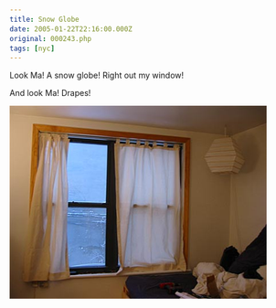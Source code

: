 ```yaml
---
title: Snow Globe
date: 2005-01-22T22:16:00.000Z
original: 000243.php
tags: [nyc]
---
```


Look Ma! A snow globe! Right out my window!

<!-- <OBJECT CLASSID="clsid:02BF25D5-8C17-4B23-BC80-D3488ABDDC6B" width="320" height="264" CODEBASE="http://www.apple.com/qtactivex/qtplugin.cab"><PARAM name="SRC" VALUE="./snowglobe.mov"><PARAM name="AUTOPLAY" VALUE="true"><PARAM name="CONTROLLER" VALUE="true"><PARAM name="LOOP" VALUE="true"><embed src="./snowglobe.mov" width="320" height="264" volume="50" autostart="true" loop="true" controller="true" scale="tofit""></OBJECT> -->

And look Ma! Drapes!

<p class="polaroid" style="--deg: -2deg"><img src="./drapes.jpg" /></p>
